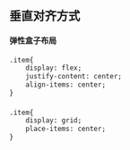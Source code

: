 ## 垂直对齐方式
#### 弹性盒子布局
```html
.item{
	display: flex;
	justify-content: center;
	align-items: center;
}
```


####
```html
.item{
	display: grid;
	place-items: center;
}
```


<!--stackedit_data:
eyJoaXN0b3J5IjpbMTQ0ODQ2NDc3MV19
-->